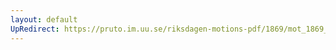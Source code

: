 ```yaml
---
layout: default
UpRedirect: https://pruto.im.uu.se/riksdagen-motions-pdf/1869/mot_1869__ak__96/mot_1869__ak__96-004.pdf
---
```


